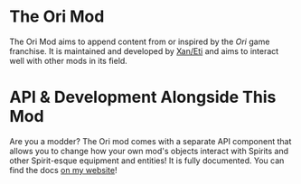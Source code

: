 # The Ori Mod

The Ori Mod aims to append content from or inspired by the *Ori* game franchise. It is maintained and developed by [Xan/Eti](https://etithespir.it/) and aims to interact well with other mods in its field.

# API & Development Alongside This Mod
Are you a modder? The Ori mod comes with a separate API component that allows you to change how your own mod's objects interact with Spirits and other Spirit-esque equipment and entities! It is fully documented. You can find the docs [on my website](https://etithespir.it/OriModAPIDocs)!